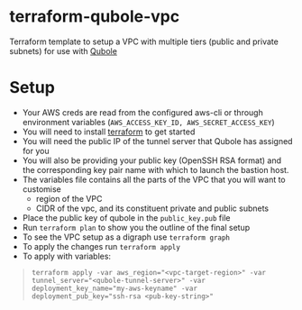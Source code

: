# terraform-qubole-vpc
Terraform template to setup a VPC with multiple tiers (public and private
subnets) for use with [Qubole](https://api.qubole.com)

# Setup

* Your AWS creds are read from the configured aws-cli or through environment
  variables (`AWS_ACCESS_KEY_ID, AWS_SECRET_ACCESS_KEY`)
* You will need to install [terraform](http://www.terraform.io) to get started
* You will need the public IP of the tunnel server that Qubole has assigned for you
* You will also be providing your public key (OpenSSH RSA format) and the
  corresponding key pair name with which to launch the bastion host.
* The variables file contains all the parts of the VPC that you will want to customise
  + region of the VPC
  + CIDR of the vpc, and its constituent private and public subnets
* Place the public key of qubole in the `public_key.pub` file
* Run `terraform plan` to show you the outline of the final setup
* To see the VPC setup as a digraph use `terraform graph`
* To apply the changes run `terraform apply`
* To apply with variables:

> `terraform apply -var aws_region="<vpc-target-region>" -var
> tunnel_server="<qubole-tunnel-server>" -var
> deployment_key_name="my-aws-keyname" -var deployment_pub_key="ssh-rsa
> <pub-key-string>"`
